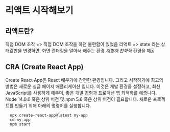 # 리액트 시작해보기

## 리액트란?
직접 DOM 조작 => 직접 DOM 조작을 하던 불편함이 있었음
리액트 => state 라는 상태값만을 변경하면, 화면 랜더링을 알아서 해주는 환경
*개발자 친화적* 환경을 제공

## CRA (Create React App)
Create React App은 React 배우기에 간편한 환경입니다. 그리고 시작하기에 최고의 방법은 새로운 싱글 페이지 애플리케이션 입니다.
이것은 개발 환경을 설정하고, 최신 JavaScript를 사용하게 해주며, 좋은 개발 경험과 프로덕션 앱 최적화를 해줍니다. Node 14.0.0 혹은 상위 버전 및 npm 5.6 혹은 상위 버전이 필요합니다. 새로운 프로젝트를 만들기 위해 아래의 명령어를 실행합니다.
```
  npx create-react-app@latest my-app
  cd my-app
  npm start
```